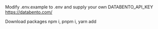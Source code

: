 
Modify .env.example to .env and supply your own DATABENTO_API_KEY https://databento.com/

Download packages
npm i, pnpm i, yarn add

